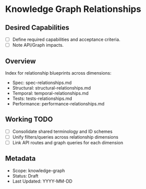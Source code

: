 # Knowledge Graph Relationships

## Desired Capabilities

- [ ] Define required capabilities and acceptance criteria.
- [ ] Note API/Graph impacts.

## Overview
Index for relationship blueprints across dimensions:
- Spec: spec-relationships.md
- Structural: structural-relationships.md
- Temporal: temporal-relationships.md
- Tests: tests-relationships.md
- Performance: performance-relationships.md

## Working TODO
- [ ] Consolidate shared terminology and ID schemes
- [ ] Unify filters/queries across relationship dimensions
- [ ] Link API routes and graph queries for each dimension

## Metadata
- Scope: knowledge-graph
- Status: Draft
- Last Updated: YYYY-MM-DD

